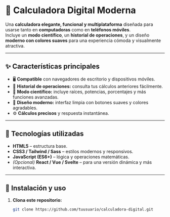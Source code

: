 # 🧮 Calculadora Digital Moderna

Una **calculadora elegante, funcional y multiplataforma** diseñada para usarse tanto en **computadoras** como en **teléfonos móviles**.  
Incluye un **modo científico**, un **historial de operaciones**, y un diseño **moderno con colores suaves** para una experiencia cómoda y visualmente atractiva.

---

## ✨ Características principales

- 🖥️ **Compatible** con navegadores de escritorio y dispositivos móviles.  
- 📜 **Historial de operaciones:** consulta tus cálculos anteriores fácilmente.  
- 🔢 **Modo científico:** incluye raíces, potencias, porcentajes y más funciones avanzadas.  
- 🎨 **Diseño moderno:** interfaz limpia con botones suaves y colores agradables.  
- ⚙️ **Cálculos precisos** y respuesta instantánea.  

---

## 🚀 Tecnologías utilizadas

- **HTML5** – estructura base.  
- **CSS3 / Tailwind / Sass** – estilos modernos y responsivos.  
- **JavaScript (ES6+)** – lógica y operaciones matemáticas.  
- *(Opcional)* **React / Vue / Svelte** – para una versión dinámica y más interactiva.

---

## 🧩 Instalación y uso

1. **Clona este repositorio:**
   ```bash
   git clone https://github.com/tuusuario/calculadora-digital.git
